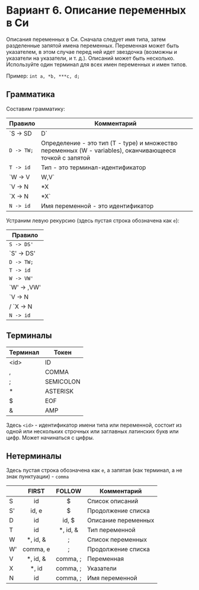 # Вариант 6. Описание переменных в Си

Описания переменных в Си. Сначала следует имя типа, затем разделенные запятой имена переменных.
Переменная может быть указателем, в этом случае перед ней идет звездочка
(возможны и указатели на указатели, и т. д.). Описаний может быть несколько.
Используйте один терминал для всех имен переменных и имен типов.

Пример: `int a, *b, ***c, d;`

## Грамматика

Составим грамматику:

| Правило        | Комментарий                                                                                              |
|----------------|----------------------------------------------------------------------------------------------------------|
| `S -> SD | D`  | Текст - либо множество описаний, либо одно определение (D - definition)                                  |
| `D -> TW;`     | Определение - это тип (T - type) и множество переменных (W - variables), оканчивающееся точкой с запятой |
| `T -> id`      | Тип - это терминал-идентификатор                                                                         |
| `W -> V | W,V` | Список переменных - это либо одна переменная (V - variable), либо список, запятая и переменная           |
| `V -> N | *X | &N`  | Переменная - это либо имя (N - name), либо некоторое количество указателей, либо адрес имени            |
| `X -> N | *X` |
| `N -> id`      | Имя переменной - это идентификатор                                                                       |

Устраним левую рекурсию (здесь пустая строка обозначена как `e`):

| Правило          |
|------------------|
| `S -> DS'`       |
| `S' -> DS' | e`  |
| `D -> TW;`       |
| `T -> id`        |
| `W -> VW'`       |
| `W' -> ,VW' | e` |
| `V -> N | *X | &N`    |
/ `X -> N | *X` |
| `N -> id`        |


## Терминалы 

| Терминал | Токен     |
|----------|-----------|
| <id\>     | ID        |
| ,        | COMMA     |
| ;        | SEMICOLON |
| *        | ASTERISK  |
| $        | EOF       |
| & 	   | AMP      |

Здесь `<id>` - идентификатор имени типа или переменной, состоит из одной или нескольких строчных или заглавных латинских букв или цифр.
Может начинаться с цифры.

## Нетерминалы

Здесь пустая строка обозначена как `e`, а запятая (как терминал, а не знак пунктуации) - `comma`

|    | FIRST    | FOLLOW   | Комментарий         |
|----|:--------:|:--------:|---------------------|
| S  | id       | $        | Список описаний     |
| S' | id, e    | $        | Продолжение списка  |
| D  | id       | id, $    | Описание переменных |
| T  | id       | *, id, & | Тип переменной      |
| W  | *, id, & | ;        | Список переменных   |
| W' | comma, e | ;        | Продолжение списка  |
| V  | *, id, &    | comma, ; | Переменная          |
| X | *, id | comma, ; | Указатели
| N  | id       | comma, ; | Имя переменной      |